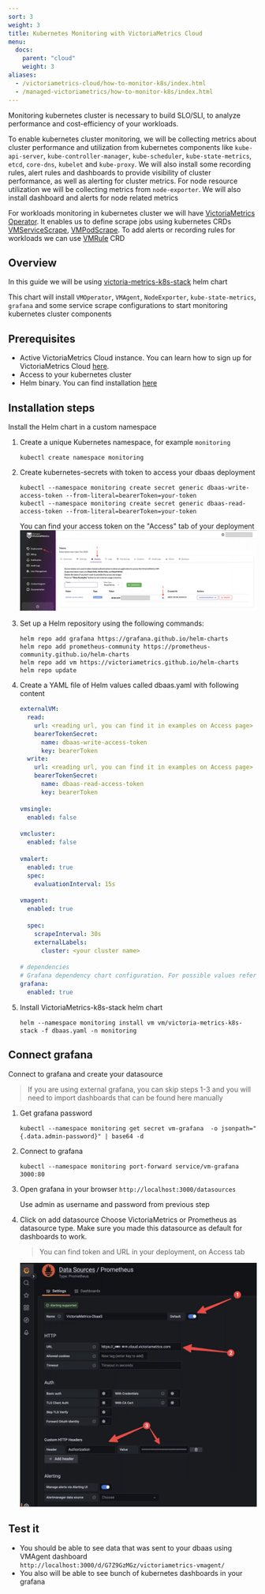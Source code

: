 ```yaml
---
sort: 3
weight: 3
title: Kubernetes Monitoring with VictoriaMetrics Cloud
menu:
  docs:
    parent: "cloud"
    weight: 3
aliases:
  - /victoriametrics-cloud/how-to-monitor-k8s/index.html
  - /managed-victoriametrics/how-to-monitor-k8s/index.html
---
```

Monitoring kubernetes cluster is necessary to build SLO/SLI, to analyze performance and cost-efficiency of your workloads. 

To enable kubernetes cluster monitoring, we will be collecting metrics about cluster performance and utilization from kubernetes components like `kube-api-server`, `kube-controller-manager`, `kube-scheduler`, `kube-state-metrics`,  `etcd`, `core-dns`, `kubelet` and `kube-proxy`. We will also install some recording rules, alert rules and dashboards to provide visibility of cluster performance, as well as alerting for cluster metrics.
For node resource utilization we will be collecting metrics from `node-exporter`. We will also install dashboard and alerts for node related metrics

For workloads monitoring in kubernetes cluster we will have [VictoriaMetrics Operator](https://docs.victoriametrics.com/operator/VictoriaMetrics-Operator.html). It enables us to define scrape jobs using kubernetes CRDs [VMServiceScrape](https://docs.victoriametrics.com/operator/design.html#vmservicescrape), [VMPodScrape](https://docs.victoriametrics.com/operator/design.html#vmpodscrape). To add alerts or recording rules for workloads we can use [VMRule](https://docs.victoriametrics.com/operator/design.html#vmrule) CRD

## Overview

In this guide we will be using [victoria-metrics-k8s-stack](https://github.com/VictoriaMetrics/helm-charts/tree/master/charts/victoria-metrics-k8s-stack) helm chart

This chart will install `VMOperator`, `VMAgent`, `NodeExporter`, `kube-state-metrics`, `grafana` and some service scrape configurations to start monitoring kubernetes cluster components

## Prerequisites


- Active VictoriaMetrics Cloud instance. You can learn how to sign up for VictoriaMetrics Cloud [here](https://docs.victoriametrics.com/victoriametrics-cloud/quickstart#how-to-register).
- Access to your kubernetes cluster
- Helm binary. You can find installation [here](https://helm.sh/docs/intro/install/)

## Installation steps
Install the Helm chart in a custom namespace

1. Create a unique Kubernetes namespace, for example `monitoring`

   ```shell
   kubectl create namespace monitoring
   ```
   
1. Create kubernetes-secrets with token to access your dbaas deployment

   ```shell
   kubectl --namespace monitoring create secret generic dbaas-write-access-token --from-literal=bearerToken=your-token
   kubectl --namespace monitoring create secret generic dbaas-read-access-token --from-literal=bearerToken=your-token
   ```
   
   You can find your access token on the "Access" tab of your deployment
   ![K8s Monitoring](kubernetes_monitoring.webp)
1. Set up a Helm repository using the following commands:

   ```shell
   helm repo add grafana https://grafana.github.io/helm-charts
   helm repo add prometheus-community https://prometheus-community.github.io/helm-charts
   helm repo add vm https://victoriametrics.github.io/helm-charts
   helm repo update
   ```
   
1. Create a YAML file of Helm values called dbaas.yaml with following content

   ```yaml
   externalVM:
     read:
       url: <reading url, you can find it in examples on Access page>
       bearerTokenSecret:
         name: dbaas-write-access-token
         key: bearerToken
     write:
       url: <reading url, you can find it in examples on Access page>
       bearerTokenSecret:
         name: dbaas-read-access-token
         key: bearerToken

   vmsingle:
     enabled: false

   vmcluster:
     enabled: false

   vmalert:
     enabled: true
     spec:
       evaluationInterval: 15s

   vmagent:
     enabled: true

     spec:
       scrapeInterval: 30s
       externalLabels:
         cluster: <your cluster name>

   # dependencies  
   # Grafana dependency chart configuration. For possible values refer to https://github.com/grafana/helm-charts/tree/main/charts/grafana#configuration
   grafana:
     enabled: true
   ```
   
1. Install VictoriaMetrics-k8s-stack helm chart

   ```shell
   helm --namespace monitoring install vm vm/victoria-metrics-k8s-stack -f dbaas.yaml -n monitoring
   ```
   

## Connect grafana

Connect to grafana and create your datasource

> If you are using external grafana, you can skip steps 1-3 and you will need to import dashboards that can be found here manually

1. Get grafana password

   ```shell
   kubectl --namespace monitoring get secret vm-grafana  -o jsonpath="{.data.admin-password}" | base64 -d
   ```
   
1. Connect to grafana

   ```shell
   kubectl --namespace monitoring port-forward service/vm-grafana 3000:80
   ```
   
1. Open grafana in your browser `http://localhost:3000/datasources`
   
   Use admin as username and password from previous step
1. Click on add datasource
   Choose VictoriaMetrics or Prometheus as datasource type. Make sure you made this datasource as default for dashboards to work.
   > You can find token and URL in your deployment, on Access tab
  
   ![K8s datasource](how-to-monitor-k8s_datasource.webp)

## Test it


- You should be able to see data that was sent to your dbaas using VMAgent dashboard `http://localhost:3000/d/G7Z9GzMGz/victoriametrics-vmagent/`
- You also will be able to see bunch of kubernetes dashboards in your grafana
